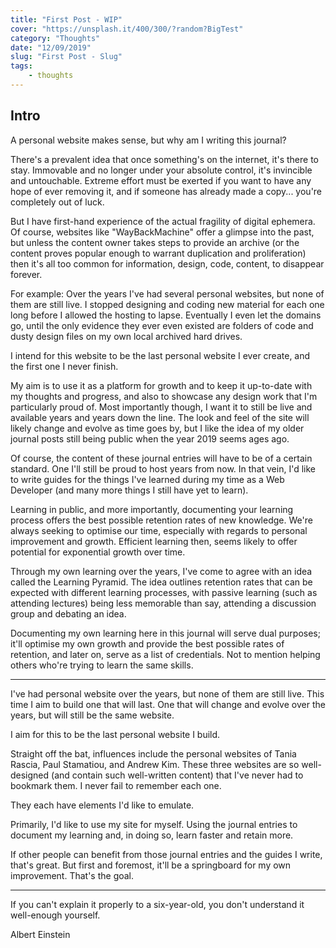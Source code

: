 ```yaml
---
title: "First Post - WIP"
cover: "https://unsplash.it/400/300/?random?BigTest"
category: "Thoughts"
date: "12/09/2019"
slug: "First Post - Slug"
tags:
    - thoughts
---
```


<!--- NOTE: I want this post to go live on my 30th birthday --->


## Intro

A personal website makes sense, but why am I writing this journal?

There's a prevalent idea that once something's on the internet, it's there to stay. Immovable and no longer under your absolute control, it's invincible and untouchable. Extreme effort must be exerted if you want to have any hope of ever removing it, and if someone has already made a copy... you're completely out of luck.

But I have first-hand experience of the actual fragility of digital ephemera. Of course, websites like "WayBackMachine" offer a glimpse into the past, but unless the content owner takes steps to provide an archive (or the content proves popular enough to warrant duplication and proliferation) then it's all too common for information, design, code, content, to disappear forever.

For example: Over the years I've had several personal websites, but none of them are still live. I stopped designing and coding new material for each one long before I allowed the hosting to lapse. Eventually I even let the domains go, until the only evidence they ever even existed are folders of code and dusty design files on my own local archived hard drives.

I intend for this website to be the last personal website I ever create, and the first one I never finish.

My aim is to use it as a platform for growth and to keep it up-to-date with my thoughts and progress, and also to showcase any design work that I'm particularly proud of. Most importantly though, I want it to still be live and available years and years down the line. The look and feel of the site will likely change and evolve as time goes by, but I like the idea of my older journal posts still being public when the year 2019 seems ages ago.

Of course, the content of these journal entries will have to be of a certain standard. One I'll still be proud to host years from now. In that vein, I'd like to write guides for the things I've learned during my time as a Web Developer (and many more things I still have yet to learn).

Learning in public, and more importantly, documenting your learning process offers the best possible retention rates of new knowledge. We're always seeking to optimise our time, especially with regards to personal improvement and growth. Efficient learning then, seems likely to offer potential for exponential growth over time.

Through my own learning over the years, I've come to agree with an idea called the Learning Pyramid. The idea outlines retention rates that can be expected with different learning processes, with passive learning (such as attending lectures) being less memorable than say, attending a discussion group and debating an idea.

Documenting my own learning here in this journal will serve dual purposes; it'll optimise my own growth and provide the best possible rates of retention, and later on, serve as a list of credentials. Not to mention helping others who're trying to learn the same skills.

---

I've had personal website over the years, but none of them are still live. This time I aim to build one that will last. One that will change and evolve over the years, but will still be the same website.

I aim for this to be the last personal website I build.

Straight off the bat, influences include the personal websites of Tania Rascia, Paul Stamatiou, and Andrew Kim. These three websites are so well-designed (and contain such well-written content) that I've never had to bookmark them. I never fail to remember each one.

They each have elements I'd like to emulate.

Primarily, I'd like to use my site for myself. Using the journal entries to document my learning and, in doing so, learn faster and retain more.

If other people can benefit from those journal entries and the guides I write, that's great. But first and foremost, it'll be a springboard for my own improvement. That's the goal.

---

If you can't explain it properly to a six-year-old, you don't understand it well-enough yourself.

Albert Einstein
